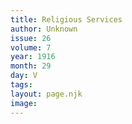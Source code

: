 ```yaml
---
title: Religious Services
author: Unknown
issue: 26
volume: 7
year: 1916
month: 29
day: V
tags:
layout: page.njk
image:
---
```



